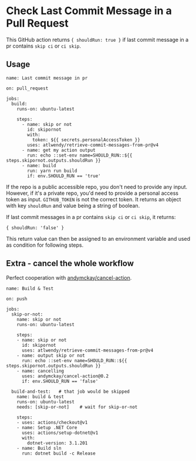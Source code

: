 # Check Last Commit Message in a Pull Request

This GitHub action returns `{ shouldRun: true }` if last commit message in a pr contains `skip ci` or `ci skip`.

## Usage

```
name: Last commit message in pr

on: pull_request

jobs:
  build:
    runs-on: ubuntu-latest

    steps:
      - name: skip or not
        id: skipornot
        with:
          token: ${{ secrets.personalAccessToken }}
        uses: atlwendy/retrieve-commit-messages-from-pr@v4
      - name: get my action output
        run: echo ::set-env name=SHOULD_RUN::${{ steps.skipornot.outputs.shouldRun }}
      - name: build
        run: yarn run build
        if: env.SHOULD_RUN == 'true'

```

If the repo is a public accessible repo, you don't need to provide any input. However, if it's a private repo, you'd need to provide a personal access token as input. `GITHUB_TOKEN` is not the correct token. It returns an object with key `shouldRun` and value being a string of boolean.

If last commit messages in a pr contains `skip ci` or `ci skip`, it returns:
```
{ shouldRun: 'false' }
```
This return value can then be assigned to an environment variable and used as condition for following steps.

## Extra - cancel the whole workflow

Perfect cooperation with [andymckay/cancel-action](https://github.com/andymckay/cancel-action).

```
name: Build & Test

on: push

jobs:
  skip-or-not:
    name: skip or not
    runs-on: ubuntu-latest

    steps:
    - name: skip or not
      id: skipornot
      uses: atlwendy/retrieve-commit-messages-from-pr@v4
    - name: output skip or not
      run: echo ::set-env name=SHOULD_RUN::${{ steps.skipornot.outputs.shouldRun }}
    - name: cancelling
      uses: andymckay/cancel-action@0.2
      if: env.SHOULD_RUN == 'false'
    
  build-and-test:   # that job would be skipped
    name: build & test
    runs-on: ubuntu-latest
    needs: [skip-or-not]    # wait for skip-or-not

    steps:    
    - uses: actions/checkout@v1
    - name: Setup .NET Core
      uses: actions/setup-dotnet@v1
      with:
        dotnet-version: 3.1.201
    - name: Build sln
      run: dotnet build -c Release
```